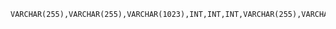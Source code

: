    VARCHAR(255),VARCHAR(255),VARCHAR(1023),INT,INT,INT,VARCHAR(255),VARCHAR(255),VARCHAR(255),INT,VARCHAR(255),VARCHAR(255),INT,INT,VARCHAR(255),VARCHAR(255),INT,INT,VARCHAR(255),INT,VARCHAR(255),VARCHAR(255),VARCHAR(255),INT,INT,DOUBLE,BOOL
